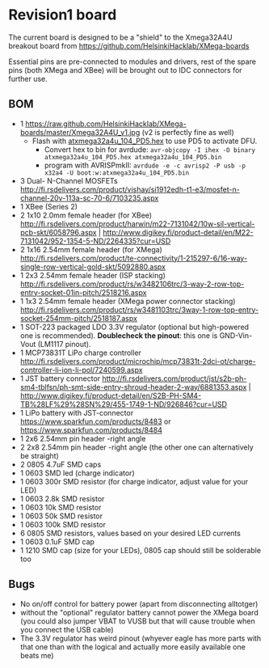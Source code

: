 # Revision1 board

The current board is designed to be a "shield" to the Xmega32A4U 
breakout board from https://github.com/HelsinkiHacklab/XMega-boards 

Essential pins are pre-connected to modules and drivers, rest of the spare pins (both XMega
and XBee) will be brought out to IDC connectors for further use.

## BOM

  * 1 https://raw.github.com/HelsinkiHacklab/XMega-boards/master/Xmega32A4U_v1.jpg (v2 is perfectly fine as well)
    * Flash with [atxmega32a4u_104_PD5.hex](xmegabootloaders/atxmega32a4u_104_PD5.hex) to use PD5 to activate DFU.
      * Convert hex to bin for avrdude: `avr-objcopy -I ihex -O binary atxmega32a4u_104_PD5.hex atxmega32a4u_104_PD5.bin`
      * program with AVRISPmkII: `avrdude -e -c avrisp2 -P usb -p x32a4 -U boot:w:atxmega32a4u_104_PD5.bin`
  * 3 Dual- N-Channel MOSFETs http://fi.rsdelivers.com/product/vishay/si1912edh-t1-e3/mosfet-n-channel-20v-113a-sc-70-6/7103235.aspx
  * 1 XBee (Series 2)
  * 2 1x10 2.0mm female header (for XBee) http://fi.rsdelivers.com/product/harwin/m22-7131042/10w-sil-vertical-pcb-skt/6058796.aspx | http://www.digikey.fi/product-detail/en/M22-7131042/952-1354-5-ND/2264335?cur=USD
  * 2 1x16 2.54mm female header (for XMega) http://fi.rsdelivers.com/product/te-connectivity/1-215297-6/16-way-single-row-vertical-gold-skt/5092880.aspx
  * 1 2x3 2.54mm female header (ISP stacking) http://fi.rsdelivers.com/product/rs/w3482106trc/3-way-2-row-top-entry-socket-01in-pitch/2518216.aspx
  * 1 1x3 2.54mm female header (XMega power connector stacking) http://fi.rsdelivers.com/product/rs/w3481103trc/3way-1-row-top-entry-socket-254mm-pitch/2518187.aspx
  * 1 SOT-223 packaged LDO 3.3V regulator (optional but high-powered one is recommended). **Doublecheck the pinout**: this one is GND-Vin-Vout (LM1117 pinout).
  * 1 MCP73831T LiPo charge controller http://fi.rsdelivers.com/product/microchip/mcp73831t-2dci-ot/charge-controller-li-ion-li-pol/7240599.aspx
  * 1 JST battery connector http://fi.rsdelivers.com/product/jst/s2b-ph-sm4-tblfsn/ph-smt-side-entry-shroud-header-2-way/6881353.aspx | http://www.digikey.fi/product-detail/en/S2B-PH-SM4-TB%28LF%29%28SN%29/455-1749-1-ND/926846?cur=USD
  * 1 LiPo battery with JST-connector https://www.sparkfun.com/products/8483 or https://www.sparkfun.com/products/8484
  * 1 2x6 2.54mm pin header -right angle
  * 2 2x8 2.54mm pin header -right angle (the other one can alternatively be straight)
  * 2 0805 4.7uF SMD caps
  * 1 0603 SMD led (charge indicator)
  * 1 0603 300r SMD resistor (for charge indicator, adjust value for your LED)
  * 1 0603 2.8k SMD resistor
  * 1 0603 10k SMD resistor
  * 1 0603 50k SMD resistor
  * 1 0603 100k SMD resistor
  * 6 0805 SMD resistors, values based on your desired LED currents
  * 1 0603 0.1uF SMD cap
  * 1 1210 SMD cap (size for your LEDs), 0805 cap should still be solderable too

## Bugs

  * No on/off control for battery power (apart from disconnecting alltotger)
  * without the "optional" regulator battery cannot power the XMega board
    (you could also jumper VBAT to VUSB but that will cause trouble when you connect the USB cable)
  * The 3.3V regulator has weird pinout (whyever eagle has more parts with that one than with the logical and actually more easily available one beats me)
